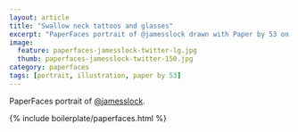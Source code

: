 ```yaml
---
layout: article
title: "Swallow neck tattoos and glasses"
excerpt: "PaperFaces portrait of @jamesslock drawn with Paper by 53 on an iPad."
image: 
  feature: paperfaces-jamesslock-twitter-lg.jpg
  thumb: paperfaces-jamesslock-twitter-150.jpg
category: paperfaces
tags: [portrait, illustration, paper by 53]
---
```


PaperFaces portrait of [@jamesslock](http://twitter.com/jamesslock).

{% include boilerplate/paperfaces.html %}